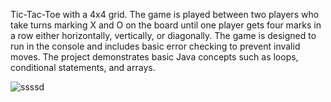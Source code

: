 
Tic-Tac-Toe with a 4x4 grid.
The game is played between two players who take turns marking X and O on the board until one player gets four marks in a row either horizontally,
vertically, or diagonally. The game is designed to run in the console and includes basic error checking to prevent invalid moves.
The project demonstrates basic Java concepts such as loops, conditional statements, and arrays.

![ssssd](https://user-images.githubusercontent.com/47256213/222738758-c6ce05f7-dd1e-4c40-9a69-56f2d09e40ba.png)


